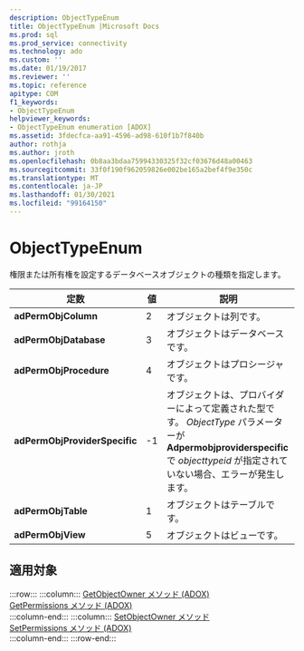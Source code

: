 ```yaml
---
description: ObjectTypeEnum
title: ObjectTypeEnum |Microsoft Docs
ms.prod: sql
ms.prod_service: connectivity
ms.technology: ado
ms.custom: ''
ms.date: 01/19/2017
ms.reviewer: ''
ms.topic: reference
apitype: COM
f1_keywords:
- ObjectTypeEnum
helpviewer_keywords:
- ObjectTypeEnum enumeration [ADOX]
ms.assetid: 3fdecfca-aa91-4596-ad98-610f1b7f840b
author: rothja
ms.author: jroth
ms.openlocfilehash: 0b8aa3bdaa75994330325f32cf03676d48a00463
ms.sourcegitcommit: 33f0f190f962059826e002be165a2bef4f9e350c
ms.translationtype: MT
ms.contentlocale: ja-JP
ms.lasthandoff: 01/30/2021
ms.locfileid: "99164150"
---
```

# <a name="objecttypeenum"></a>ObjectTypeEnum
権限または所有権を設定するデータベースオブジェクトの種類を指定します。  
  
|定数|値|説明|  
|--------------|-----------|-----------------|  
|**adPermObjColumn**|2|オブジェクトは列です。|  
|**adPermObjDatabase**|3|オブジェクトはデータベースです。|  
|**adPermObjProcedure**|4|オブジェクトはプロシージャです。|  
|**adPermObjProviderSpecific**|-1|オブジェクトは、プロバイダーによって定義された型です。 *ObjectType* パラメーターが **Adpermobjproviderspecific** で *objecttypeid* が指定されていない場合、エラーが発生します。|  
|**adPermObjTable**|1|オブジェクトはテーブルです。|  
|**adPermObjView**|5|オブジェクトはビューです。|  
  
## <a name="applies-to"></a>適用対象  

:::row:::
    :::column:::
        [GetObjectOwner メソッド (ADOX)](./getobjectowner-method-adox.md)  
        [GetPermissions メソッド (ADOX)](./getpermissions-method-adox.md)  
    :::column-end:::
    :::column:::
        [SetObjectOwner メソッド](./setobjectowner-method.md)  
        [SetPermissions メソッド (ADOX)](./setpermissions-method-adox.md)  
    :::column-end:::
:::row-end:::